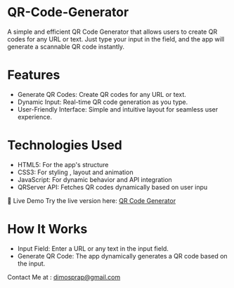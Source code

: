 # QR-Code-Generator
A simple and efficient QR Code Generator that allows users to create QR codes for any URL or text. Just type your input in the field, and the app will generate a scannable QR code instantly.

# Features
- Generate QR Codes: Create QR codes for any URL or text.
- Dynamic Input: Real-time QR code generation as you type.
- User-Friendly Interface: Simple and intuitive layout for seamless user experience.

# Technologies Used
- HTML5: For the app's structure
- CSS3: For styling , layout and animation
- JavaScript: For dynamic behavior and API integration
- QRServer API: Fetches QR codes dynamically based on user inpu
  
🚀 Live Demo
Try the live version here: [QR Code Generator](https://Prap21.github.io/QR-Code-Generator/)


# How It Works
- Input Field: Enter a URL or any text in the input field.
- Generate QR Code: The app dynamically generates a QR code based on the input.

Contact Me at : dimosprap@gmail.com
